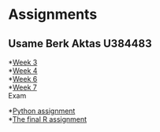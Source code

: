 # Assignments
Usame Berk Aktas
U384483
-----
*[Week 3](https://github.com/uberka/Assignments/blob/master/assignment3%20(1).ipynb)  
*[Week 4](https://github.com/uberka/Assignments/blob/master/assignment4.ipynb)   
*[Week 6](https://github.com/uberka/Assignments/blob/master/Graded_assignment1.ipynb)  
*[Week 7](https://github.com/uberka/Assignments/blob/master/Graded_assignment_2%20(2).ipynb)  
  Exam  
  
  
*[Python assignment ](https://github.com/uberka/Assignments/blob/master/exam_Sep_21_2018.ipynb)  
*[The final R assignment](https://github.com/uberka/Assignments/blob/master/exam_2_student.ipynb)
